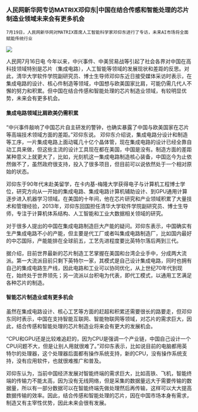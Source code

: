 ### 人民网新华网专访MATRIX邓仰东|中国在结合传感和智能处理的芯片制造业领域未来会有更多机会



    7月19日，人民网新华网对MATRIX首席人工智能科学家邓仰东进行了专访，未来AI市场将全面赋能传统行业


![](https://i.imgur.com/goWJPtu.jpg)



人民网7月16日电  今年以来，中兴事件、中美贸易战等引起了社会各界对中国在高科技领域特别是芯片（集成电路），人工智能等领域的发展现状和差距的反思。对此，清华大学软件学院副研究员、博士生导师邓仰东近日接受媒体采访时表示，在集成电路的设计、核心件制造等领域，中国想与欧美国家比肩，可能仍需几代人不懈的努力和积累。但中国在结合传感和智能处理的芯片制造业领域，有较明显优势，未来会有更多机会。



#### 集成电路领域比肩欧美仍需积累

“中兴事件敲响了中国芯片自主研发的警钟，也确实暴露了中国与欧美国家在芯片等高端技术领域方面的差距。”邓仰东说。 邓仰东介绍说，集成电路分设计和制造等工序，一片集成电路上面动辄几十亿个晶体管，现在集成电路的设计已经全靠自动工具来做，但这些主流的设计工具现在都在美国，中国是没有。制造方面的差距某种意义上就更大了，比如，光刻机这一集成电路制造核心装备，中国迄今为止依然做不了，虽然政府很支持，投入了很多项目，但目前可以说依然处于一个相对原始的状态。

邓仰东于90年代末赴美留学，在卡内基-梅隆大学获得电子与计算机工程博士学位，研究方向从一开始的集成电路、集成电路计算机辅助设计、到GPU通用计算逐步进入机器学习领域。在美国的十年间，他在芯片研究和产业领域积累了大量技术和管理经验，2013年，邓仰东回国担任清华大学软件学院副研究员、博士生导师，专注于计算机体系结构、人工智能和工业大数据相关领域的研究。

对于很多人提出的中国在集成电路制造巨大产能的疑问。邓仰东表示，中国确实有生产集成电路不小的产能，但主要是代工厂或者叫集成电路制造厂，比如国内最好的中芯国际，产能能排在全球前五，工艺先进程度要比英特尔落后两到三代。

据介绍，目前世界最新的芯片制造工艺掌握在美国和台湾企业手中，分成两大流派。第一大流派目前只剩下英特尔一家，其模式是自己设计集成电路，同时也拥有自己的集成电路生产线，因此电路和工业可以协同优化，从上世纪70年代到现在，始终处于世界领先；另一流派以台积电为代表，即代工模式，以通用工艺满足各种芯片的制造。


#### 智能芯片制造业或有更多机会

虽然在集成电路设计、核心工艺等方面的赶超和积累还需要很长的路要走，但邓仰东同时表示，中国在支持智能互联网、智能物联网等领域，对芯片的需求巨大，因此，结合传感和智能处理的芯片制造业将来会有更大的发展机会。

“CPU和GPU还是比较难追赶的，因为CPU是强调一个产业链，中国自己设计一个CPU问题不大，但是让别人用就很难了。”邓仰东表示，比如说目前的电脑都用英特尔的处理器，这个处理器后面都有操作系统支持，新的CPU，没有操作系统支持，没有应用软件，也就很难推广和普及。

邓仰东认为，当前中国经济发展对智能终端的需求巨大，比如高铁、飞机，智能终端的传输力不能太高，因为没有无线网络，但是采集的数据量远大于需要传输的数据量，所以有一部分数据可以在智能终端先做处理然后再传输，这样可以大大提高数据传输的效率。因此，结合传感和智能处理的芯片，因在中国市场本身有需求，制造又有主宰性优势，因此未来会很有发展。
